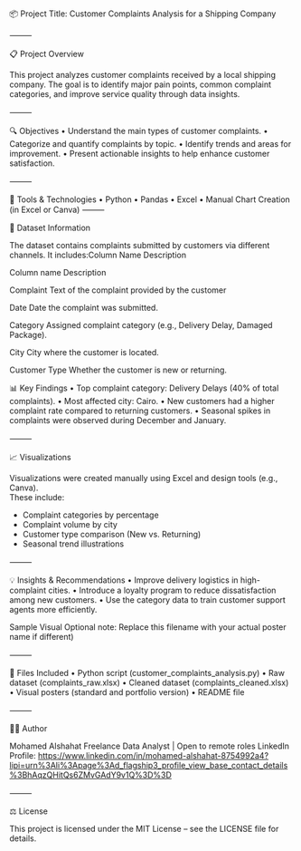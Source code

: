 📦 Project Title:
Customer Complaints Analysis for a Shipping Company

⸻

📋 Project Overview

This project analyzes customer complaints received by a local shipping company. The goal is to identify major pain points, common complaint categories, and improve service quality through data insights.

⸻

🔍 Objectives
 • Understand the main types of customer complaints.
 • Categorize and quantify complaints by topic.
 • Identify trends and areas for improvement.
 • Present actionable insights to help enhance customer satisfaction.

⸻

🧰 Tools & Technologies
 • Python
 • Pandas
 • Excel
 • Manual Chart Creation (in Excel or Canva)
⸻

📁 Dataset Information

The dataset contains complaints submitted by customers via different channels. It includes:Column Name
Description

Column name        Description

Complaint         Text of the complaint provided by the customer
                 
Date              Date the complaint was submitted.
                 
Category          Assigned complaint category (e.g., Delivery Delay, Damaged Package).
                
City              City where the customer is located.
                 
Customer Type     Whether the customer is new or returning.


📊 Key Findings
 • Top complaint category: Delivery Delays (40% of total complaints).
 • Most affected city: Cairo.
 • New customers had a higher complaint rate compared to returning customers.
 • Seasonal spikes in complaints were observed during December and January.

⸻

📈 Visualizations

Visualizations were created manually using Excel and design tools (e.g., Canva).  
These include:
- Complaint categories by percentage  
- Complaint volume by city  
- Customer type comparison (New vs. Returning)  
- Seasonal trend illustrations

⸻

💡 Insights & Recommendations
 • Improve delivery logistics in high-complaint cities.
 • Introduce a loyalty program to reduce dissatisfaction among new customers.
 • Use the category data to train customer support agents more efficiently.
 
Sample Visual
Optional note: Replace this filename with your actual poster name if different)

⸻

📎 Files Included
 • Python script (customer_complaints_analysis.py)
 • Raw dataset (complaints_raw.xlsx)
 • Cleaned dataset (complaints_cleaned.xlsx)
 • Visual posters (standard and portfolio version)
 • README file

⸻

🧑‍💻 Author

Mohamed Alshahat
Freelance Data Analyst | Open to remote roles
LinkedIn Profile: https://www.linkedin.com/in/mohamed-alshahat-8754992a4?lipi=urn%3Ali%3Apage%3Ad_flagship3_profile_view_base_contact_details%3BhAqzQHitQs6ZMvGAdY9v1Q%3D%3D

⸻

⚖️ License

This project is licensed under the MIT License – see the LICENSE file for details.
                 
